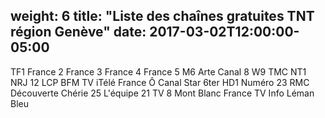 weight: 6
title: "Liste des chaînes gratuites TNT région Genève"
date: 2017-03-02T12:00:00-05:00
---
TF1
France 2
France 3
France 4
France 5
M6
Arte
Canal 8
W9
TMC
NT1
NRJ 12
LCP
BFM TV
iTélé
France Ô
Canal Star
6ter
HD1
Numéro 23
RMC Découverte
Chérie 25
L'équipe 21
TV 8 Mont Blanc
France TV Info
Léman Bleu

